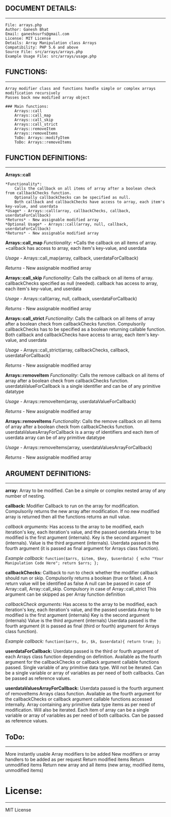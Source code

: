 ## DOCUMENT DETAILS:
--------------------

    File: arrays.php
    Author: Ganesh Bhat
    Email: ganeshsurfs@gmail.com 
    License: MIT License
    Details: Array Manipulation class Arrays
    Compatibility: PHP 5.6 and above
    Source File: src/arrays/arrays.php
    Example Usage File: src/arrays/usage.php

## FUNCTIONS: 
-------------

    Array modifier class and functions handle simple or complex arrays modification recursively
    Passes back new modified array object
        
    ### Main functions: 
        Arrays::call
        Arrays::call_map
        Arrays::call_skip
        Arrays::call_strict
        Arrays::removeItem
        Arrays::removeItems
        ToDo: Arrays::modifyItem
        ToDo: Arrays::removeItems

## FUNCTION DEFINITIONS:
------------------------

**Arrays::call**

    *Functionality*: 
        Calls the callback on all items of array after a boolean check from callbackChecks function. 
        Optionally callbackChecks can be specified as null. 
        Both callback and callbackChecks have access to array, each item's key-value, and userdata
    *Usage* - Arrays::call(array, callbackChecks, callback, userdataForCallback)
    *Returns* - New assignable modified array
    *Optional Usage* - Arrays::call(array, null, callback, userdataForCallback)
    *Returns* - New assignable modified array

**Arrays::call_map**
*Functionality*: 
    +Calls the callback on all items of array. 
    +callback has access to array, each item's key-value, and userdata

*Usage* - Arrays::call_map(array, callback, userdataForCallback)

*Returns* - New assignable modified array
        
**Arrays::call_skip**
*Functionality*: 
    Calls the callback on all items of array. 
    callbackChecks specified as null (needed). 
    callback has access to array, each item's key-value, and userdata

*Usage* - Arrays::call(array, null, callback, userdataForCallback)

*Returns* - New assignable modified array

**Arrays::call_strict**
*Functionality*: Calls the callback on all items of array after a boolean check from callbackChecks function. Compulsorily callbackChecks has to be specified as a boolean returning callable function. Both callback and callbackChecks have access to array, each item's key-value, and userdata

*Usage* - Arrays::call_strict(array, callbackChecks, callback, userdataForCallback)

*Returns* - New assignable modified array


**Arrays::removeItem**
*Functionality*: Calls the remove callback on all items of array after a boolean check from callbackChecks function. userdataValueForCallback is a single identifier and can be of any primitive datatype

*Usage* - Arrays::removeItem(array, userdataValueForCallback)

*Returns* - New assignable modified array


**Arrays::removeItems**
*Functionality*: Calls the remove callback on all items of array after a boolean check from callbackChecks function. userdataValuesArrayForCallback is a array of identifiers and each item of userdata array can be of any primitive datatype

*Usage* - Arrays::removeItems(array, userdataValuesArrayForCallback)

*Returns* - New assignable modified array


## ARGUMENT DEFINITIONS: 
------------------------

**array:** 
Array to be modified.
Can be a simple or complex nested array of any number of nesting.
        
**callback:**
Modifier Callback to run on the array for modification. 
Compulsorily returns the new array after modification. 
If no new modified array is returned then all the functions returns an null value.
    
*callback arguments:* 
Has access to the array to be modified, each iteration's key, each iteration's value, and the passed userdata
Array to be modified is the first argument (internals).
Key is the second argument (internals).
Value is the third argument (internals).
Userdata passed is the fourth argument (it is passed as final argument for Arrays class function).


*Example callback:*
`function($arrs, $item, $key, $userdata) { echo "Your Manipulation Code Here"; return $arrs; };`
        
**callbackChecks:**
Callback to run to check whether the modifier callback should run or skip.
Compulsorily returns a boolean (true or false). A no return value will be identified as false
A null can be passed in case of Array::call, Array::call_skip. Compulsory in case of Array::call_strict
This argument can be skipped as per Array function definition

*callbackCheck arguments:*
Has access to the array to be modified, each iteration's key, each iteration's value, and the passed userdata
Array to be modified is the first argument (internals)
Key is the second argument (internals)
Value is the third argument (internals)
Userdata passed is the fourth argument (it is passed as final (third or fourth) argument for Arrays class function).
 
*Example callback:*
`function($arrs, $v, $k, $userdata){ return true; };`
        
**userdataForCallback:**
Userdata passed is the third or fourth argument of each Arrays class function depending on definition.
Available as the fourth argument for the callbackChecks or callback argument callable functions passed.
Single variable of any primitive data type. Will not be iterated.
Can be a single variable or array of variables as per need of both callbacks.
Can be passed as reference values.
    
**userdataValuesArrayForCallback:**
Userdata passed is the fourth argument of removeItems Arrays class function.
Available as the fourth argument for the callbackChecks or callback argument callable functions accessed internally.
Array containing any primitive data type items as per need of modification. Will also be iterated.
Each item of array can be a single variable or array of variables as per need of both callbacks.
Can be passed as reference values.

## ToDo:
--------

More instantly usable Array modifiers to be added
New modifiers or array handlers to be added as per request
Return modified items
Return unmodified items
Return new array and all items (new array, modified items, unmodified items)

# License: 
----------

MIT License

